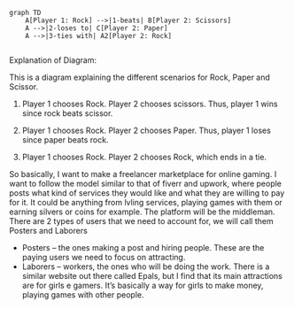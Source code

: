 
```mermaid
graph TD
    A[Player 1: Rock] -->|1-beats| B[Player 2: Scissors]
    A -->|2-loses to| C[Player 2: Paper]
    A -->|3-ties with| A2[Player 2: Rock]


```
Explanation of Diagram:

This is a diagram explaining the different scenarios for Rock, Paper and Scissor. 

1. Player 1 chooses Rock. Player 2 chooses scissors. Thus, player 1 wins since rock beats scissor. 

2. Player 1 chooses Rock. Player 2 chooses Paper. Thus, player 1 loses since paper beats rock. 

3. Player 1 chooses Rock. Player 2 chooses Rock, which ends in a tie. 


So basically, I want to make a freelancer marketplace for online gaming. I want to follow the model similar to that of fiverr and upwork, where people posts what kind of services they would like and what they are willing to pay for it. It could be anything from lvling services, playing games with them or earning silvers or coins for example. The platform will be the middleman. There are 2 types of users that we need to account for, we will call them Posters and Laborers
-	Posters – the ones making a post and hiring people. These are the paying users we need to focus on attracting. 
-	Laborers – workers, the ones who will be doing the work. 
There is a similar website out there called Epals, but I find that its main attractions are for girls e gamers. It’s basically a way for girls to make money, playing games with other people. 

